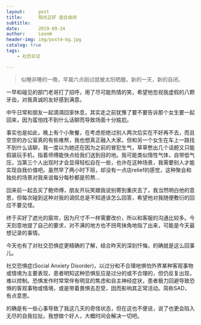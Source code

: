 ```yaml
---
layout:     post
title:      阳光正好 适合自闭
subtitle:   
date:       2019-09-24
author:     LeonW
header-img: img/post4-bg.jpg
catalog: true
tags:
    - 社恐日记

---
```


> 似睡非睡的一晚，早晨六点刚过就被太阳晒醒。新的一天，新的自闭。

一早和碰见的部门老哥打了招呼，用了尽可能热情的笑，希望他忽视我虚假的八颗牙齿，对我真诚的友好感到满意。

中午日常和朋友一起滴滴回家休息，其实走之前犹豫了要不要告诉那个女生要一起回来，因为蛮怕找不到什么话聊而导致场面十分尴尬。

事实也是如此，晚上有个小聚餐，在考虑拒绝过别人两次后实在不好再不去，而且空空的办公室真的有些难熬，我也想真正融入大家。但和另一个女生在车上一路找不到什么话聊，我一度以为她还在因为之前的冒犯生气，草草憋出几个话题又只能假装玩手机，指着师傅能快点给我们送到目的地。我可能类似惰性气体，自带低气压，当第三个人出现时才会显得轻松自在一些，也许在这种场景，我需要别人才能实现自我价值吧。虽然早了两小时下班，却没有一点店relief的感觉，这种聚会和独处的场景对我来说每分每秒都是煎熬...

回来前一起去买了鲍师傅，朋友开玩笑跟我说别寄到重庆去了，我当然明白他的意思，但每次碰到这种对我的调侃总是不知道该怎么回答，希望他对我随便敷衍的回应不要见怪。

终于买好了遮光的窗帘，因为尺寸不一样需要改价，所以和客服的沟通比较多。今天刻意地提了自己的要求，对不满的地方也不拐弯抹角地指了出来，可能是今天最想记录的事情。

今天也有了对社交恐惧症更精确的了解，结合昨天的深刻忏悔，的确就是这么回事儿。

社交恐惧症(Social Anxiety Disorder)，以过分和不合理地惧怕外界某种客观事物或情境为主要表现，患者明知这种恐惧反应是过分的或不合理的，但仍反复出现，难以控制。恐惧发作时常常伴有明显的焦虑和自主神经症状，患者极力回避导致恐惧的客观事物或情境，或是带着畏惧去忍受，因而影响其正常活动。简称SAD，有点意思。

的确是有一些心事导致了我这几天的奇怪状态，但在这也不便说，说了也更会陷入无尽的自我拉扯。我想做个好人，大概时间会解决一切吧。

